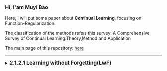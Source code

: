 ### Hi, I'am Muyi Bao

Here, I will put some paper about **Continual Learning**, focusing on Function-Regularization. 

The classification of the methods refers this survey: A Comprehensive Survey of Continual Learning:Theory,Method and Application 

The main page of this repository: [here](https://github.com/BaoBao0926/Paper_reading/tree/main)

---


  <details> 
   <summary>
   <b style="font-size: larger;">2.1.2.1 Learning without Forgetting(LwF) </b> <!--  2.1.2.1 Learning without Forgetting(LwF)   -->
   </summary>   
    
   The Paper, published in 2017.11.14: [Learning without Forgetting](https://ieeexplore.ieee.org/abstract/document/8107520)

   我大体记得，很多文章提到Continual Learning的比较规范的定义和基本方法的讨论是在这篇文章进行的，所以我会把一些基本的东西都丢进来

   在开篇讨论了四种最基本的方法和两种这篇文章作者提出来的方法，如图Fig.1和Fig.2。此外还讨论了很多东西，讨论的内容挺多的，好多我都不了解

  - (a) 是原来的模型，以CNN为代表，这里注明了model前面的特征提取层记作θs，后面分类的FC记作θo
  - (b) 为fune-tuning，在新的数据集上进行微调，其中多出来的分类头记作θn，保持其他分类头θo冻结，微调θs，正常训练θn，按照Fig.1所示，这种在原来任务上的表现并不好
  - (c) 为feature extraction，θs和θo保持不变，将一个或多个层的输出作为训练θn的新任务的特征 θs and uo are unchanged,and the outputs of one or more layers are used as features for the new task in training θn，感觉就是冻结原本的模型，只训练θn
  - (d) Joint Learning应该为把所有的数据集的图片都放到一起，然后一起进行训练，这并不是CL，而是可以大体作为CL任务的性能上界
  - (e) Less-forgetting Learning，这好像是作者的前面一篇工作，由于没有看，所以也不知道说的啥
  - (f) 就是这篇工作，简单来说，是第一篇使用knowledge distinction的方法在Continual Learning身上 

<img src="https://github.com/BaoBao0926/Paper_reading/blob/main/Image/2.Continual_Learning/Regularization-Based_Approach/Funtion/LwF1.png" alt="Model" style="width: 1000px; height: auto;"/>

整体的方法实际上非常简单，也就是微调+知识蒸馏knowledge distinction的结合

  - 微调，从Fig.2f可以看到，θo和θs都是进行微调的，并不是冻结的，只有新任务的参数是随机初始化+训练
    - 不过对于具体的训练过程而言，前20个epoch会把除了θn以外的全部冻结，只训练θn，这是进行warm-up stage
  - 知识蒸馏，简单来说就是在实际预测造成的硬损失之外，让上一个模型也跑一次结果，用这次的预测值与上一次模型输出的预测值进行一个损失
    - 按照知识蒸馏的原文，会进行一个 软化？的操作，如Function(4)
  - 根据伪代码Fig.3中的最后一行，可以看到一个R，不过文中只有这一句话描述了这个R we train the network to minimize loss for all tasks and regularization R using stochastic gradient descent.The regularization R corresponds to a simple weight decay of 0.0005。说的不是很清楚，我也不太理解这是啥意思
  - 对于模型本身而言没有太多要求，直接使用的是AlexNet进行的，不过后面也做了一个关于VGG的实验


<img src="https://github.com/BaoBao0926/Paper_reading/blob/main/Image/2.Continual_Learning/Regularization-Based_Approach/Funtion/LwF2.png" alt="Model" style="width: 1000px; height: auto;"/>

数据集
- ImageNet， VOC 2012 Image Classification(VOC), Caltech-UCSD-Birds-200-2011 fine-grained classification(CUB), MIT indoor scene classification(Scene) , MNIST
- 多数据集CL学习： ImageNet->VOC/CUB/Scenes/MNIST， Place365/VOC/CUB/Scenes/MNIST

整体来说，LwF这个方法是最好的，除此之外，还讨论了一些东西
  - 在这一坨数据集中，如果数据集之间越不一样，也就是domian越不一样，那么整体的效果就会越差，用Joint Training的差距进行比较，这点主要体现在ImageNet->MNIST上
  - 数据集的大小：这篇文章实验了数据集的大小是否影响影响，使用的是CUB添加到ImageNet里面，训练网络时，使用的是30%， 10% 3%的CUB大小。结果都由于fine-tune，方法之间的差异随着使用的数据增多而增加，尽管相关性不确定，这个可以从Fig.5中看到，当数据越多的时候，越离散
  - 第三个讨论的东西是，对于最后分类头的MLP的讨论，可以从Fig.6看到
    - Fig.6a中是 choice of task-specific layer，也就是整体的特征提取层结束之后，每多一个分类任务就多一个单独的MLP出来用于分类
    - Fig.6b是network expansion，他的做法是让前几层MLP是连接在一起的，多一个分类种类，就让这些共享参数的MLP多一些node出来(具体是1024个node)，使用Net2Net的方法进行初始化复制出来的新node
    - 这个network expandsion在Growing a Brain的工作中，通过在FC7的4096个node中添加1024个新node，可以增加0.53%，添加2048个新node，可以增加0.88%的性能，参数量增加21%。不过LwF添加2048个新node指挥增加2.7%的参数量，总的来说，这个network expansion是有用的
- 这篇文章在conclusion中讨论了自己的5个limitations
  - 他不能正确处理在一个domain that continually changing on a spectrum，必须要对任务进行枚举emumerated，这个类似于multitaks learning，并且每一个样本都需要有标签。我理解的是，如果都是预测狗，但是两个数据集一个是真实世界狗，一个是卡通狗，那么就不能很好的处理
  - 不是以流stream的形式进行的，需要数据集在train之前就收集好
  - 学习新任务的能力是有限的，旧任务的性能会逐渐下降
  - 在VGG上训练时，与联合学习的差距会变得较大
  - LwF的性能很大程度上取决于新任务数据与旧任务数据之间的相似程度，对于VOC来说，与MIT indoor scenes有点相似，与CUB不相似(只有鸟类图片)，与MNIST(没有相似之处)，也就可以从数据中看到差距非常大

<img src="https://github.com/BaoBao0926/Paper_reading/blob/main/Image/2.Continual_Learning/Regularization-Based_Approach/Funtion/LwF3.png" alt="Model" style="width: 1000px; height: auto;"/>
  
</details>





